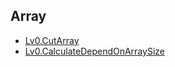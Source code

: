 ## Array
- [Lv0.CutArray](https://school.programmers.co.kr/learn/courses/30/lessons/120913)
- [Lv0.CalculateDependOnArraySize](https://school.programmers.co.kr/learn/courses/30/lessons/181854)